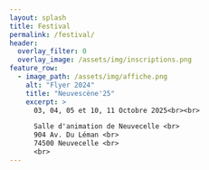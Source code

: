 ```yaml
---
layout: splash
title: Festival
permalink: /festival/
header:
  overlay_filter: 0
  overlay_image: /assets/img/inscriptions.png
feature_row:
  - image_path: /assets/img/affiche.png
    alt: "Flyer 2024"
    title: "Neuvescène'25"
    excerpt: >
      03, 04, 05 et 10, 11 Octobre 2025<br><br>

      Salle d'animation de Neuvecelle <br>
      904 Av. Du Léman <br>
      74500 Neuvecelle <br>
      <br>
---
```

